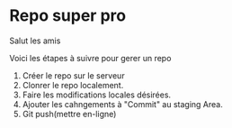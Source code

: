 # Repo super pro

Salut les amis

Voici les étapes à suivre pour gerer un repo

1. Créer le repo sur le serveur
2. Clonrer le repo localement.
3. Faire les modifications locales désirées.
4. Ajouter les cahngements à "Commit" au staging Area. 
5. Git push(mettre en-ligne)
